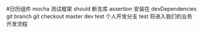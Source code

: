 #日历组件
mocha 测试框架
should 断言库 assertion
安装在 devDependencies
git branch
git checkout
master dev test  个人开发分支
test 将进入我们的业务开发流程
